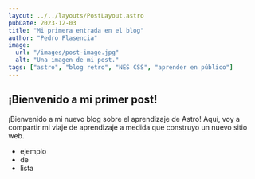 ```yaml
---
layout: ../../layouts/PostLayout.astro
pubDate: 2023-12-03
title: "Mi primera entrada en el blog"
author: "Pedro Plasencia"
image:
  url: "/images/post-image.jpg"
  alt: "Una imagen de mi post."
tags: ["astro", "blog retro", "NES CSS", "aprender en público"]
---
```


## ¡Bienvenido a mi primer post!

¡Bienvenido a mi nuevo blog sobre el aprendizaje de Astro! Aquí, voy a compartir mi viaje de aprendizaje a medida que construyo un nuevo sitio web.

- ejemplo
- de
- lista
